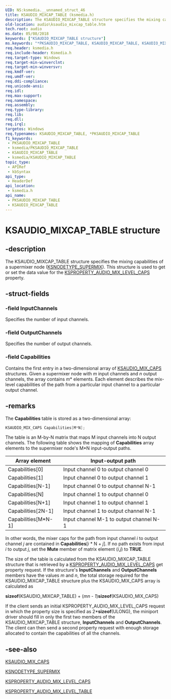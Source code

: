 ```yaml
---
UID: NS:ksmedia.__unnamed_struct_46
title: KSAUDIO_MIXCAP_TABLE (ksmedia.h)
description: The KSAUDIO_MIXCAP_TABLE structure specifies the mixing capabilities of a supermixer node (KSNODETYPE_SUPERMIX). This structure is used to get or set the data value for the KSPROPERTY_AUDIO_MIX_LEVEL_CAPS property.
old-location: audio\ksaudio_mixcap_table.htm
tech.root: audio
ms.date: 05/08/2018
keywords: ["KSAUDIO_MIXCAP_TABLE structure"]
ms.keywords: "*PKSAUDIO_MIXCAP_TABLE, KSAUDIO_MIXCAP_TABLE, KSAUDIO_MIXCAP_TABLE structure [Audio Devices], PKSAUDIO_MIXCAP_TABLE, PKSAUDIO_MIXCAP_TABLE structure pointer [Audio Devices], aud-prop_42fdfffa-fb37-4a29-8015-065cec552815.xml, audio.ksaudio_mixcap_table, ksmedia/KSAUDIO_MIXCAP_TABLE, ksmedia/PKSAUDIO_MIXCAP_TABLE"
req.header: ksmedia.h
req.include-header: Ksmedia.h
req.target-type: Windows
req.target-min-winverclnt: 
req.target-min-winversvr: 
req.kmdf-ver: 
req.umdf-ver: 
req.ddi-compliance: 
req.unicode-ansi: 
req.idl: 
req.max-support: 
req.namespace: 
req.assembly: 
req.type-library: 
req.lib: 
req.dll: 
req.irql: 
targetos: Windows
req.typenames: KSAUDIO_MIXCAP_TABLE, *PKSAUDIO_MIXCAP_TABLE
f1_keywords:
 - PKSAUDIO_MIXCAP_TABLE
 - ksmedia/PKSAUDIO_MIXCAP_TABLE
 - KSAUDIO_MIXCAP_TABLE
 - ksmedia/KSAUDIO_MIXCAP_TABLE
topic_type:
 - APIRef
 - kbSyntax
api_type:
 - HeaderDef
api_location:
 - ksmedia.h
api_name:
 - PKSAUDIO_MIXCAP_TABLE
 - KSAUDIO_MIXCAP_TABLE
---
```


# KSAUDIO_MIXCAP_TABLE structure


## -description

The KSAUDIO_MIXCAP_TABLE structure specifies the mixing capabilities of a supermixer node ([KSNODETYPE_SUPERMIX](/windows-hardware/drivers/audio/ksnodetype-supermix)). This structure is used to get or set the data value for the [KSPROPERTY_AUDIO_MIX_LEVEL_CAPS](/windows-hardware/drivers/audio/ksproperty-audio-mix-level-caps) property.

## -struct-fields

### -field InputChannels

Specifies the number of input channels.

### -field OutputChannels

Specifies the number of output channels.

### -field Capabilities

Contains the first entry in a two-dimensional array of [KSAUDIO_MIX_CAPS](./ns-ksmedia-ksaudio_mix_caps.md) structures. Given a supermixer node with *m* input channels and *n* output channels, the array contains *m** elements. Each element describes the mix-level capabilities of the path from a particular input channel to a particular output channel.

## -remarks

The **Capabilities** table is stored as a two-dimensional array:

```cpp
KSAUDIO_MIX_CAPS Capabilities[M*N];
```

The table is an M-by-N matrix that maps M input channels into N output channels. The following table shows the mapping of **Capabilities** array elements to the supermixer node's M*N input-output paths.

| Array element | Input-output path |
| --- | --- |
| Capabilities[0] | Input channel 0 to output channel 0 |
| Capabilities[1] | Input channel 0 to output channel 1 |
| Capabilities[N-1] | Input channel 0 to output channel N-1 |
| Capabilities[N] | Input channel 1 to output channel 0 |
| Capabilities[N+1] | Input channel 1 to output channel 1 |
| Capabilities[2N-1] | Input channel 1 to output channel N-1 |
| Capabilities[M*N-1] | Input channel M-1 to output channel N-1 |

In other words, the mixer caps for the path from input channel *i* to output channel *j* are contained in **Capabilities**[*i* * N + *j*]. If no path exists from input *i* to output *j*, set the **Mute** member of matrix element (*i*,*j*) to **TRUE**.

The size of the table is calculated from the KSAUDIO_MIXCAP_TABLE structure that is retrieved by a [KSPROPERTY_AUDIO_MIX_LEVEL_CAPS](/windows-hardware/drivers/audio/ksproperty-audio-mix-level-caps) get property request. If the structure's **InputChannels** and **OutputChannels** members have the values *m* and *n*, the total storage required for the KSAUDIO_MIXCAP_TABLE structure plus the KSAUDIO_MIX_CAPS array is calculated as

**sizeof**(KSAUDIO_MIXCAP_TABLE) + (*mn - 1*)**sizeof**(KSAUDIO_MIX_CAPS)

If the client sends an initial KSPROPERTY_AUDIO_MIX_LEVEL_CAPS request in which the property size is specified as 2***sizeof**(ULONG), the miniport driver should fill in only the first two members of the KSAUDIO_MIXCAP_TABLE structure, **InputChannels** and **OutputChannels**. The client can then send a second property request with enough storage allocated to contain the capabilities of all the channels.

## -see-also

[KSAUDIO_MIX_CAPS](./ns-ksmedia-ksaudio_mix_caps.md)

[KSNODETYPE_SUPERMIX](/windows-hardware/drivers/audio/ksnodetype-supermix)

[KSPROPERTY_AUDIO_MIX_LEVEL_CAPS](/windows-hardware/drivers/audio/ksproperty-audio-mix-level-caps)

[KSPROPERTY_AUDIO_MIX_LEVEL_TABLE](/windows-hardware/drivers/audio/ksproperty-audio-mix-level-table)

